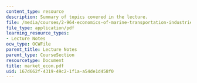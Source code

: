 ```yaml
---
content_type: resource
description: Summary of topics covered in the lecture.
file: /media/courses/2-964-economics-of-marine-transportation-industries-fall-2006/167d662f431949c21f1aa54de1d458f0_market_econ.pdf
file_type: application/pdf
learning_resource_types:
- Lecture Notes
ocw_type: OCWFile
parent_title: Lecture Notes
parent_type: CourseSection
resourcetype: Document
title: market_econ.pdf
uid: 167d662f-4319-49c2-1f1a-a54de1d458f0
---
```


